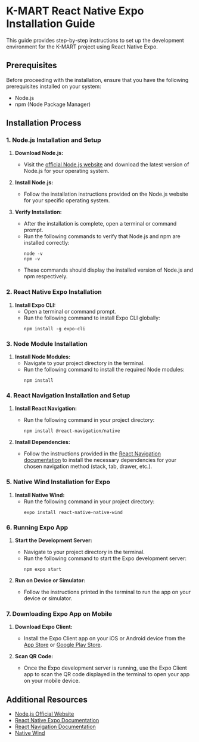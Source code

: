 ﻿# K-MART React Native Expo Installation Guide

This guide provides step-by-step instructions to set up the development environment for the K-MART project using React Native Expo.

## Prerequisites

Before proceeding with the installation, ensure that you have the following prerequisites installed on your system:

- Node.js
- npm (Node Package Manager)

## Installation Process

### 1. Node.js Installation and Setup

1. **Download Node.js:**
   - Visit the [official Node.js website](https://nodejs.org/) and download the latest version of Node.js for your operating system.

2. **Install Node.js:**
   - Follow the installation instructions provided on the Node.js website for your specific operating system.

3. **Verify Installation:**
   - After the installation is complete, open a terminal or command prompt.
   - Run the following commands to verify that Node.js and npm are installed correctly:
     ```
     node -v
     npm -v
     ```
   - These commands should display the installed version of Node.js and npm respectively.

### 2. React Native Expo Installation

1. **Install Expo CLI:**
   - Open a terminal or command prompt.
   - Run the following command to install Expo CLI globally:
     ```
     npm install -g expo-cli
     ```

### 3. Node Module Installation

1. **Install Node Modules:**
   - Navigate to your project directory in the terminal.
   - Run the following command to install the required Node modules:
     ```
     npm install
     ```

### 4. React Navigation Installation and Setup

1. **Install React Navigation:**
   - Run the following command in your project directory:
     ```
     npm install @react-navigation/native
     ```

2. **Install Dependencies:**
   - Follow the instructions provided in the [React Navigation documentation](https://reactnavigation.org/docs/getting-started) to install the necessary dependencies for your chosen navigation method (stack, tab, drawer, etc.).

### 5. Native Wind Installation for Expo

1. **Install Native Wind:**
   - Run the following command in your project directory:
     ```
     expo install react-native-native-wind
     ```

### 6. Running Expo App

1. **Start the Development Server:**
   - Navigate to your project directory in the terminal.
   - Run the following command to start the Expo development server:
     ```
     npm expo start
     ```

2. **Run on Device or Simulator:**
   - Follow the instructions printed in the terminal to run the app on your device or simulator.

### 7. Downloading Expo App on Mobile

1. **Download Expo Client:**
   - Install the Expo Client app on your iOS or Android device from the [App Store](https://apps.apple.com/us/app/expo-go/id982107779) or [Google Play Store](https://play.google.com/store/apps/details?id=host.exp.exponent&hl=en&gl=US).

2. **Scan QR Code:**
   - Once the Expo development server is running, use the Expo Client app to scan the QR code displayed in the terminal to open your app on your mobile device.

## Additional Resources

- [Node.js Official Website](https://nodejs.org/)
- [React Native Expo Documentation](https://reactnative.dev/docs/environment-setup)
- [React Navigation Documentation](https://reactnavigation.org/docs/getting-started)
- [Native Wind](https://www.nativewind.dev/quick-starts/expo)



